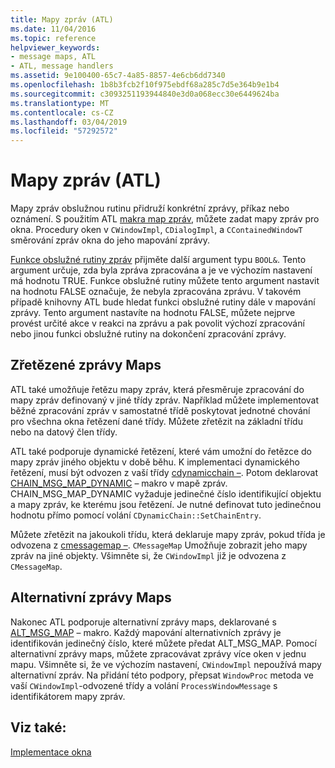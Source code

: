 ```yaml
---
title: Mapy zpráv (ATL)
ms.date: 11/04/2016
ms.topic: reference
helpviewer_keywords:
- message maps, ATL
- ATL, message handlers
ms.assetid: 9e100400-65c7-4a85-8857-4e6cb6dd7340
ms.openlocfilehash: 1b8b3fcb2f10f975ebdf68a285c7d5e364b9e1b4
ms.sourcegitcommit: c3093251193944840e3d0a068ecc30e6449624ba
ms.translationtype: MT
ms.contentlocale: cs-CZ
ms.lasthandoff: 03/04/2019
ms.locfileid: "57292572"
---
```

# <a name="message-maps-atl"></a>Mapy zpráv (ATL)

Mapy zpráv obslužnou rutinu přidruží konkrétní zprávy, příkaz nebo oznámení. S použitím ATL [makra map zpráv](../atl/reference/message-map-macros-atl.md), můžete zadat mapy zpráv pro okna. Procedury oken v `CWindowImpl`, `CDialogImpl`, a `CContainedWindowT` směrování zpráv okna do jeho mapování zprávy.

[Funkce obslužné rutiny zpráv](../atl/message-handler-functions.md) přijměte další argument typu `BOOL&`. Tento argument určuje, zda byla zpráva zpracována a je ve výchozím nastavení má hodnotu TRUE. Funkce obslužné rutiny můžete tento argument nastavit na hodnotu FALSE označuje, že nebyla zpracována zprávu. V takovém případě knihovny ATL bude hledat funkci obslužné rutiny dále v mapování zprávy. Tento argument nastavíte na hodnotu FALSE, můžete nejprve provést určité akce v reakci na zprávu a pak povolit výchozí zpracování nebo jinou funkci obslužné rutiny na dokončení zpracování zprávy.

## <a name="chained-message-maps"></a>Zřetězené zprávy Maps

ATL také umožňuje řetězu mapy zpráv, která přesměruje zpracování do mapy zpráv definovaný v jiné třídy zpráv. Například můžete implementovat běžné zpracování zpráv v samostatné třídě poskytovat jednotné chování pro všechna okna řetězení dané třídy. Můžete zřetězit na základní třídu nebo na datový člen třídy.

ATL také podporuje dynamické řetězení, které vám umožní do řetězce do mapy zpráv jiného objektu v době běhu. K implementaci dynamického řetězení, musí být odvozen z vaší třídy [cdynamicchain –](../atl/reference/cdynamicchain-class.md). Potom deklarovat [CHAIN_MSG_MAP_DYNAMIC](reference/message-map-macros-atl.md#chain_msg_map_dynamic) – makro v mapě zpráv. CHAIN_MSG_MAP_DYNAMIC vyžaduje jedinečné číslo identifikující objektu a mapy zpráv, ke kterému jsou řetězení. Je nutné definovat tuto jedinečnou hodnotu přímo pomocí volání `CDynamicChain::SetChainEntry`.

Můžete zřetězit na jakoukoli třídu, která deklaruje mapy zpráv, pokud třída je odvozena z [cmessagemap –](../atl/reference/cmessagemap-class.md). `CMessageMap` Umožňuje zobrazit jeho mapy zpráv na jiné objekty. Všimněte si, že `CWindowImpl` již je odvozena z `CMessageMap`.

## <a name="alternate-message-maps"></a>Alternativní zprávy Maps

Nakonec ATL podporuje alternativní zprávy maps, deklarované s [ALT_MSG_MAP](reference/message-map-macros-atl.md#alt_msg_map) – makro. Každý mapování alternativních zprávy je identifikován jedinečný číslo, které můžete předat ALT_MSG_MAP. Pomocí alternativní zprávy maps, můžete zpracovávat zprávy více oken v jednu mapu. Všimněte si, že ve výchozím nastavení, `CWindowImpl` nepoužívá mapy alternativní zpráv. Na přidání této podpory, přepsat `WindowProc` metoda ve vaší `CWindowImpl`-odvozené třídy a volání `ProcessWindowMessage` s identifikátorem mapy zpráv.

## <a name="see-also"></a>Viz také:

[Implementace okna](../atl/implementing-a-window.md)
